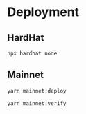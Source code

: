 # Deployment

## HardHat

```sh
npx hardhat node
```

## Mainnet

```sh
yarn mainnet:deploy
```

```sh
yarn mainnet:verify
```
